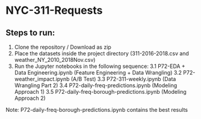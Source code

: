 # NYC-311-Requests

## Steps to run: <br>

1. Clone the repository / Download as zip
2. Place the datasets inside the project directory (311-2016-2018.csv and weather_NY_2010_2018Nov.csv)
3. Run the Jupyter notebooks in the following sequence:
  3.1 P72-EDA + Data Engineering.ipynb (Feature Engineering + Data Wrangling)
  3.2 P72-weather_impact.ipynb (A/B Test)
  3.3 P72-311-weekly.ipynb (Data Wrangling Part 2) 
  3.4 P72-daily-freq-predictions.ipynb (Modeling Approach 1)
  3.5 P72-daily-freq-borough-predictions.ipynb (Modeling Approach 2)
  
  
 Note: P72-daily-freq-borough-predictions.ipynb contains the best results
  
 

